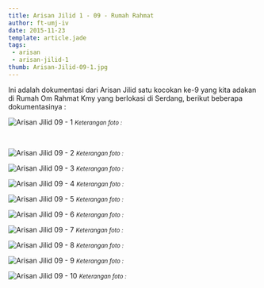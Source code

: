 ```yaml
---
title: Arisan Jilid 1 - 09 - Rumah Rahmat
author: ft-umj-iv
date: 2015-11-23
template: article.jade
tags:
 - arisan
 - arisan-jilid-1
thumb: Arisan-Jilid-09-1.jpg
---
```


Ini adalah dokumentasi dari Arisan Jilid satu kocokan ke-9 yang kita adakan di Rumah Om Rahmat Kmy yang berlokasi di Serdang, berikut beberapa dokumentasinya :


![Arisan Jilid 09 - 1](/story/assets/img/Arisan-Jilid-09-1.jpg)
<small>_Keterangan foto :_</small>

<br/>
<span class="more"></span>

![Arisan Jilid 09 - 2](/story/assets/img/Arisan-Jilid-09-2.jpg)
<small>_Keterangan foto :_</small>

![Arisan Jilid 09 - 3](/story/assets/img/Arisan-Jilid-09-3.jpg)
<small>_Keterangan foto :_</small>

![Arisan Jilid 09 - 4](/story/assets/img/Arisan-Jilid-09-4.jpg)
<small>_Keterangan foto :_</small>

![Arisan Jilid 09 - 5](/story/assets/img/Arisan-Jilid-09-5.jpg)
<small>_Keterangan foto :_</small>

![Arisan Jilid 09 - 6](/story/assets/img/Arisan-Jilid-09-6.jpg)
<small>_Keterangan foto :_</small>

![Arisan Jilid 09 - 7](/story/assets/img/Arisan-Jilid-09-7.jpg)
<small>_Keterangan foto :_</small>

![Arisan Jilid 09 - 8](/story/assets/img/Arisan-Jilid-09-8.jpg)
<small>_Keterangan foto :_</small>

![Arisan Jilid 09 - 9](/story/assets/img/Arisan-Jilid-09-9.jpg)
<small>_Keterangan foto :_</small>

![Arisan Jilid 09 - 10](/story/assets/img/Arisan-Jilid-09-10.jpg)
<small>_Keterangan foto :_</small>